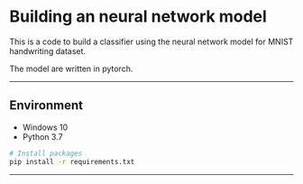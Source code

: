 # Building an neural network model
This is a code to build a classifier using the neural network model for MNIST handwriting dataset.

The model are written in pytorch.

---

## Environment
* Windows 10
* Python 3.7

```bash
# Install packages
pip install -r requirements.txt
```

---
